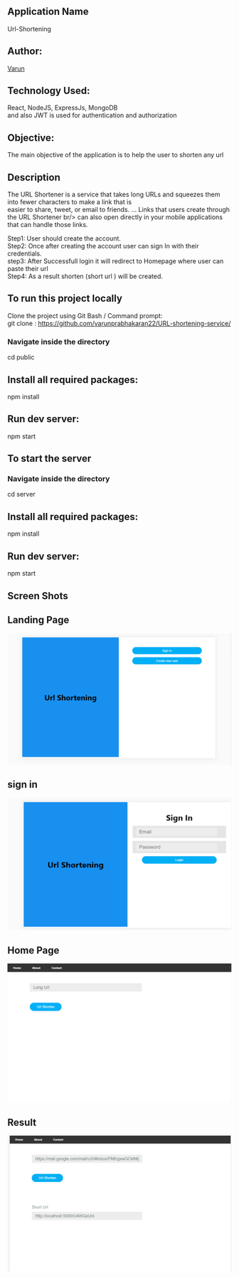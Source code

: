 ## Application Name
Url-Shortening

## Author:
[Varun](https://github.com/varunprabhakaran22)

## Technology Used:
React, NodeJS, ExpressJs, MongoDB <br/>
and also JWT is used for authentication and authorization

## Objective:
The main objective of the application is to help the user to shorten any url

## Description
The URL Shortener is a service that takes long URLs and squeezes them into fewer characters to make a link that is <br/>
easier to share, tweet, or email to friends. ... Links that users create through the URL Shortener  br/>
can also open directly in your mobile applications that can handle those links.<br/>
  
Step1: User should create the account.<br/>
Step2: Once after creating the account user can sign In with their credentials.<br/>
step3: After Successfull login it will redirect to Homepage where user can paste their url <br/>
Step4: As a result shorten (short url ) will be created.<br/>


## To run this project locally
Clone the project using Git Bash / Command prompt: <br/>
git clone : https://github.com/varunprabhakaran22/URL-shortening-service/ <br/>

### Navigate inside the directory
cd public
## Install all required packages:
npm install
## Run dev server:
npm start

## To start the server
### Navigate inside the directory
cd server
## Install all required packages:
npm install
## Run dev server:
npm start
  
## Screen Shots

## Landing Page
![Landing Page](public/public/screenshot/landingpage.png)

## sign in
![sign in ](public/public/screenshot/signin.png)

## Home Page
![homepage](public/public/screenshot/homepage.png)

## Result
![Result](public/public/screenshot/result.png)
